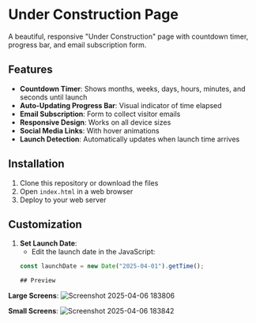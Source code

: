 # Under Construction Page

A beautiful, responsive "Under Construction" page with countdown timer, progress bar, and email subscription form.

## Features

- **Countdown Timer**: Shows months, weeks, days, hours, minutes, and seconds until launch
- **Auto-Updating Progress Bar**: Visual indicator of time elapsed
- **Email Subscription**: Form to collect visitor emails
- **Responsive Design**: Works on all device sizes
- **Social Media Links**: With hover animations
- **Launch Detection**: Automatically updates when launch time arrives

## Installation

1. Clone this repository or download the files
2. Open `index.html` in a web browser
3. Deploy to your web server

## Customization

1. **Set Launch Date**: 
   - Edit the launch date in the JavaScript:
   ```javascript
   const launchDate = new Date("2025-04-01").getTime();

   ## Preview

 **Large Screens**:
 ![Screenshot 2025-04-06 183806](https://github.com/user-attachments/assets/4bb6f938-b682-4e62-83ca-1390ee46aaf9)

 **Small Screens**:
 ![Screenshot 2025-04-06 183842](https://github.com/user-attachments/assets/4f081a4b-20c0-43ba-a84e-fe491ce2f48e)

   
